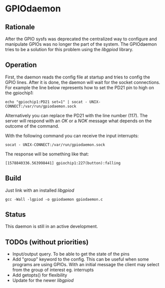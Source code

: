 # GPIOdaemon

## Rationale

After the GPIO sysfs was deprecated the centralized way to configure and
manipulate GPIOs was no longer the part of the system. The GPIOdaemon tries to
be a solution for this problem using the *libgpiod* library.

## Operation

First, the daemon reads the config file at startup and tries to config the GPIO
lines. After it is done, the daemon will wait for the socket connections. For example the line below represents how to set the PD21 pin to high on the gpiochip1:

    echo "gpiochip1:PD21 set=1" | socat - UNIX-CONNECT:/var/run/gpiodaemon.sock

Alternatively you can replace the PD21 with the line number (117). The server will
respond with an *OK* or a *NOK* message what depends on the outcome of the command.

With the following command you can receive the input interrupts:

    socat - UNIX-CONNECT:/var/run/gpiodaemon.sock

The response will be something like that:

    [1578840336.563998441] gpiochip1:227(button):falling

## Build

Just link with an installed *libgpiod*

    gcc -Wall -lgpiod -o gpiodaemon gpiodaemon.c

## Status

This daemon is still in an active development.

## TODOs (without priorities)

* Input/output query. To be able to get the state of the pins
* Add "group" keyword to the config. This can be useful when some programs are
using GPIOs. With an initial message the client may select from the group of
interest eg. interrupts
* Add getopts() for flexibility
* Update for the newer *libgpiod*
